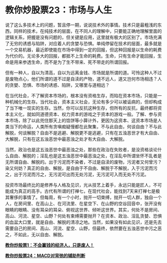 教你炒股票23：市场与人生
====

			

说了这么多技术上的问题，暂且停一期，说说技术外的事情。技术只是最粗浅的东西，同样的技术，在纯技术的层面，在不同人的理解中，只要能正确地理解里面的逻辑关系，把握是没有问题的，但关键是应用，这里就有极大的区别了。市场充满了无穷的诱惑与陷阱，对应着人的贪婪与恐惧。单纯停留在技术的层面，最多就是一个交易机器，最近即使能在市场中得到一定的回报，但这种回报是以生命的耗费为代价的。无论多大的回报，都抵不上生命的耗费。生命，只有生命才能回报，生命是用来参透生命，而不是为了生不带来、死不带走的所谓回报。

但有一种人，自以为清高，自以为远离金钱、市场就是所谓的道。可怜这种人不过是废物点心，他们所谓的道不过是自渎的产物，道不远人，道又岂何市场相违？人的贪婪、恐惧、市场的诱惑、陷阱，又哪里与道相远？

在当代社会，不了解资本市场的，根本没有资格生存，而陷在资本市场，只能是一种机械化的生存。当代社会，资本主义社会，无论有多少可以被诟病的，但却构成了当下唯一现实的生存。当然，你可以反抗这种生存，但所有的反抗，最终都将资本主义化，就如同道德资本、权力资本的游戏之于资本的游戏一般。了解、参与资本市场，除了以此兜住那天上的馅饼等小算计外，更因为这资本、这资本市场是人类当下的命运，人类所有贪嗔痴疑慢都在此聚集，不与此自由，何谈自由？不与此解脱，何谈解脱？自由不是逃避、解脱更不是逃避，只有在五浊恶世才有大自由、大解脱，只有在这五浊恶世中最恶浊之处才有大自由、大解脱。

当然，政治也是这五浊恶世中最恶浊之处，那些在政治在失败者，是没资格谈论什么自由、解脱的；淫乱也是这五浊恶世中最恶浊之处，在淫乱中所谓坐怀不乱者是无所谓自由、解脱的。出于污泥而不染者，不过是自渎的废物，污泥者又何曾污？染又何妨？真正的自由、解脱，是自由于不自由、解脱于不解脱，入于污泥而污之，出于污泥而污之，无污泥可出而无处污泥，无污泥可入而无处不污泥。

投资市场最终比的是修养与人格及见识，光从技艺上着手，永远只能是匠人，不可能成为真正的高手。古代有所谓的打禅七，在现代社会，能找到7天来打禅七是极其奢侈的事情了。但每周，有一个小时，抛开一切束缚，抛开一切人群，独自一个人，在房间里、在高山上、在河流里、在星空下、在山野的空谷回音中，张开没有眼睛的眼睛、没有耳朵的耳朵、俯视这世界、倾听这世界。其实，何处不是房间、高山、河流、星空、山野？何处有束缚需要抛开？在资本、政治、淫乱贪婪、恐惧的血盆大口里，就是自由、解脱的清凉之地。当然，如果没有如此见识，还是先去需要自己的房间、高山、河流、星空、山野，但最终，依然要在五浊恶世中污之恶之，不如此，无以自由、解脱。

[**教你炒股票1：不会赢钱的经济人，只是废人！**](http://blog.sina.com.cn/u/486e105c01000461)

[**教你炒股票24：MACD对背弛的辅助判断**](http://blog.sina.com.cn/u/486e105c0100087y)
